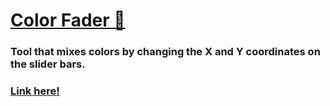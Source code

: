 # [Color Fader 🌈](https://seanmartinstudio.github.io/color-fader/)

### Tool that mixes colors by changing the X and Y coordinates on the slider bars. 

### [Link here!](https://seanmartinstudio.github.io/color-fader/)